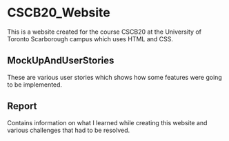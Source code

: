 # CSCB20_Website
This is a website created for the course CSCB20 at the University of Toronto Scarborough campus which uses HTML and CSS.

## MockUpAndUserStories
These are various user stories which shows how some features were going to be implemented.

## Report
Contains information on what I learned while creating this website and various challenges that had to be resolved.
